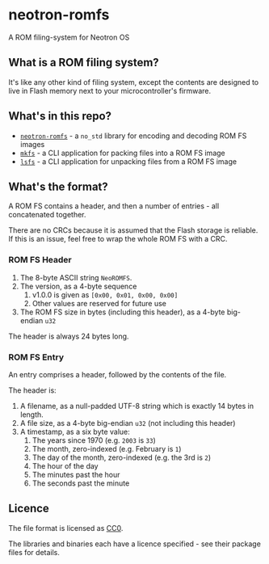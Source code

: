 # neotron-romfs

A ROM filing-system for Neotron OS

## What is a ROM filing system?

It's like any other kind of filing system, except the contents are designed to
live in Flash memory next to your microcontroller's firmware.

## What's in this repo?

* [`neotron-romfs`](./neotron-romfs/) - a `no_std` library for encoding and
  decoding ROM FS images
* [`mkfs`](./mkfs/) - a CLI application for packing files into a ROM FS image
* [`lsfs`](./lsfs/) - a CLI application for unpacking files from a ROM FS image

## What's the format?

A ROM FS contains a header, and then a number of entries - all concatenated
together.

There are no CRCs because it is assumed that the Flash storage is reliable. If
this is an issue, feel free to wrap the whole ROM FS with a CRC.

### ROM FS Header

1. The 8-byte ASCII string `NeoROMFS`.
2. The version, as a 4-byte sequence
   1. v1.0.0 is given as `[0x00, 0x01, 0x00, 0x00]`
   2. Other values are reserved for future use
3. The ROM FS size in bytes (including this header), as a 4-byte big-endian
   `u32`

The header is always 24 bytes long.

### ROM FS Entry

An entry comprises a header, followed by the contents of the file.

The header is:

1. A filename, as a null-padded UTF-8 string which is exactly 14 bytes in
   length.
2. A file size, as a 4-byte big-endian `u32` (not including this header)
3. A timestamp, as a six byte value:
    1. The years since 1970 (e.g. `2003` is `33`)
    2. The month, zero-indexed (e.g. February is `1`)
    3. The day of the month, zero-indexed (e.g. the 3rd is `2`)
    4. The hour of the day
    5. The minutes past the hour
    6. The seconds past the minute

## Licence

The file format is licensed as
[CC0](https://creativecommons.org/public-domain/cc0/).

The libraries and binaries each have a licence specified - see their package
files for details.

